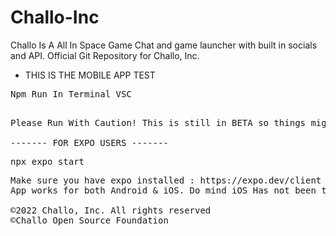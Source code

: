 # Challo-Inc
Challo Is A All In Space Game Chat and game launcher with built in socials and API. Official Git Repository for Challo, Inc.

- THIS IS THE MOBILE APP TEST

<pre>Npm Run In Terminal VSC<pre>

Please Run With Caution! This is still in BETA so things might not work as expected

------- FOR EXPO USERS -------
<pre>npx expo start<pre>
Make sure you have expo installed : https://expo.dev/client
App works for both Android & iOS. Do mind iOS Has not been tested and requires a iPhone & iMac to complete a test.

©️2022 Challo, Inc. All rights reserved
©️Challo Open Source Foundation

